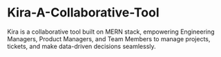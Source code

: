 # Kira-A-Collaborative-Tool
Kira is a collaborative tool built on MERN stack, empowering Engineering Managers, Product Managers, and Team Members to manage projects, tickets, and make data-driven decisions seamlessly.
